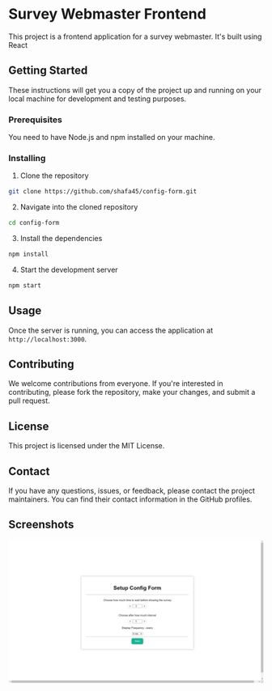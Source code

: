 # Survey Webmaster Frontend

This project is a frontend application for a survey webmaster. It's built using React

## Getting Started

These instructions will get you a copy of the project up and running on your local machine for development and testing purposes.

### Prerequisites

You need to have Node.js and npm installed on your machine. 

### Installing

1. Clone the repository
```bash
git clone https://github.com/shafa45/config-form.git
```

2. Navigate into the cloned repository
```bash
cd config-form
```

3. Install the dependencies
```bash
npm install
```

4. Start the development server
```bash
npm start
```

## Usage

Once the server is running, you can access the application at `http://localhost:3000`.


## Contributing

We welcome contributions from everyone. If you're interested in contributing, please fork the repository, make your changes, and submit a pull request.

## License

This project is licensed under the MIT License.

## Contact

If you have any questions, issues, or feedback, please contact the project maintainers. You can find their contact information in the GitHub profiles.

## Screenshots

![Screenshot(1)](./assets/Screenshot(1).png)
